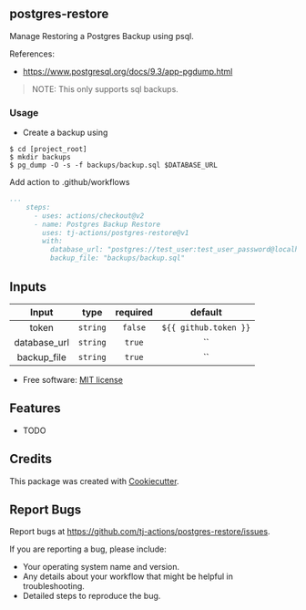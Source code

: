 postgres-restore
-----------------------

Manage Restoring a Postgres Backup using psql.

References: 
- https://www.postgresql.org/docs/9.3/app-pgdump.html

> NOTE: This only supports sql backups.


### Usage

- Create a backup using
```shell script
$ cd [project_root]
$ mkdir backups
$ pg_dump -O -s -f backups/backup.sql $DATABASE_URL
```

Add action to .github/workflows

```yaml
...
    steps:
      - uses: actions/checkout@v2
      - name: Postgres Backup Restore
        uses: tj-actions/postgres-restore@v1
        with:
          database_url: "postgres://test_user:test_user_password@localhost:5432/testdb"
          backup_file: "backups/backup.sql"
```


## Inputs

|   Input       |    type    |  required     |  default             | 
|:-------------:|:-----------:|:-------------:|:---------------------:|
| token         |  `string`   |    `false`    | `${{ github.token }}` |
| database_url         |  `string`   |    `true`    | `` |
| backup_file         |  `string`   |    `true`    | `` |



* Free software: [MIT license](LICENSE)

Features
--------

* TODO


Credits
-------

This package was created with [Cookiecutter](https://github.com/cookiecutter/cookiecutter).



Report Bugs
-----------

Report bugs at https://github.com/tj-actions/postgres-restore/issues.

If you are reporting a bug, please include:

* Your operating system name and version.
* Any details about your workflow that might be helpful in troubleshooting.
* Detailed steps to reproduce the bug.
